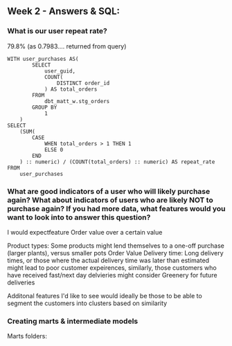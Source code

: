 ## Week 2 - Answers & SQL:

### What is our user repeat rate?
79.8% (as 0.7983.... returned from query)

```
WITH user_purchases AS(
        SELECT
            user_guid,
            COUNT(
                DISTINCT order_id
            ) AS total_orders
        FROM
            dbt_matt_w.stg_orders
        GROUP BY
            1
    )
SELECT
    (SUM(
        CASE
            WHEN total_orders > 1 THEN 1
            ELSE 0
        END
    ) :: numeric) / (COUNT(total_orders) :: numeric) AS repeat_rate
FROM
    user_purchases
```

### What are good indicators of a user who will likely purchase again? What about indicators of users who are likely NOT to purchase again?  If you had more data, what features would you want to look into to answer this question?


I would expectfeature
Order value over a certain value 

Product types: Some products might lend themselves to a one-off purchase (larger plants), versus smaller pots
Order Value
Delivery time: Long delivery times, or those where the actual delivery time was later than estimated might lead to poor customer expeirences, similarly, those customers who have received fast/next day delvieries might consider Greenery for future deliveries

Additonal features I'd like to see would ideally be those to be able to segment the customers into clusters based on similarity

### Creating marts & intermediate models
Marts folders: